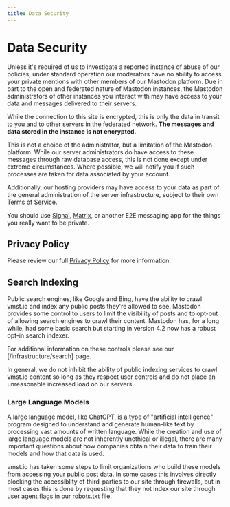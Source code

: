 ```yaml
---
title: Data Security
---
```


# Data Security

Unless it's required of us to investigate a reported instance of abuse of our policies, under standard operation our moderators have no ability to access your private mentions with other members of our Mastodon platform. Due in part to the open and federated nature of Mastodon instances, the Mastodon administrators of other instances you interact with may have access to your data and messages delivered to their servers.

While the connection to this site is encrypted, this is only the data in transit to you and to other servers in the federated network.
**The messages and data stored in the instance is not encrypted.**

This is not a choice of the administrator, but a limitation of the Mastodon platform.
While our server administrators do have access to these messages through raw database access, this is not done except under extreme circumstances.
Where possible, we will notify you if such processes are taken for data associated by your account.

Additionally, our hosting providers may have access to your data as part of the general administration of the server infrastructure, subject to their own Terms of Service.

You should use [Signal](https://www.signal.org/), [Matrix](https://joinmatrix.org/), or another E2E messaging app for the things you really want to be private.

## Privacy Policy

Please review our full [Privacy Policy](/about/tos) for more information.

## Search Indexing

Public search engines, like Google and Bing, have the ability to crawl vmst.io and index any public posts they're allowed to see.
Mastodon provides some control to users to limit the visibility of posts and to opt-out of allowing search engines to crawl their content.
Mastodon has, for a long while, had some basic search but starting in version 4.2 now has a robust opt-in search indexer.

For additional information on these controls please see our [/infrastructure/search] page.

In general, we do not inhibit the ability of public indexing services to crawl vmst.io content so long as they respect user controls and do not place an unreasonable increased load on our servers.

### Large Language Models

A large language model, like ChatGPT, is a type of "artificial intelligence" program designed to understand and generate human-like text by processing vast amounts of written language.
While the creation and use of large language models are not inherently unethical or illegal, there are many important questions about how companies obtain their data to train their models and how that data is used.

vmst.io has taken some steps to limit organizations who build these models from accessing your public post data.
In some cases this involves directly blocking the accessiblity of third-parties to our site through firewalls, but in most cases this is done by requesting that they not index our site through user agent flags in our [robots.txt](https://vmst.io/robots.txt) file.